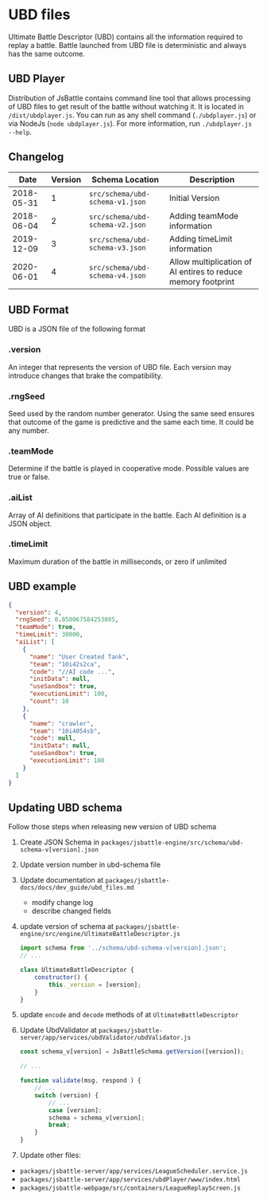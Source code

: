 # UBD files
Ultimate Battle Descriptor (UBD) contains all the information required to replay a battle. Battle launched from UBD file is deterministic and always has the same outcome.

## UBD Player
Distribution of JsBattle contains command line tool that allows processing of UBD files to get result of the battle without watching it. It is located in `/dist/ubdplayer.js`. You can run as any shell command (`./ubdplayer.js`) or via NodeJs (`node ubdplayer.js`). For more information, run `./ubdplayer.js --help`.

## Changelog

Date       | Version | Schema Location                 | Description                 
-----------|---------|---------------------------------|-----------------------------
2018-05-31 |       1 | `src/schema/ubd-schema-v1.json` | Initial Version
2018-06-04 |       2 | `src/schema/ubd-schema-v2.json` | Adding teamMode information
2019-12-09 |       3 | `src/schema/ubd-schema-v3.json` | Adding timeLimit information
2020-06-01 |       4 | `src/schema/ubd-schema-v4.json` | Allow multiplication of AI entires to reduce memory footprint

## UBD Format
UBD is a JSON file of the following format

### .version
An integer that represents the version of UBD file. Each version may introduce changes that brake the compatibility.

### .rngSeed
Seed used by the random number generator. Using the same seed ensures that outcome of the game is predictive and the same each time. It could be any number.

### .teamMode
Determine if the battle is played in cooperative mode. Possible values are true or false.

### .aiList
Array of AI definitions that participate in the battle. Each AI definition is a JSON object.

### .timeLimit
Maximum duration of the battle in milliseconds, or zero if unlimited

## UBD example

```json
{
  "version": 4,
  "rngSeed": 0.850067584253805,
  "teamMode": true,
  "timeLimit": 30000,
  "aiList": [
    {
      "name": "User Created Tank",
      "team": "10i42s2ca",
      "code": "//AI code ...",
      "initData": null,
      "useSandbox": true,
      "executionLimit": 100,
      "count": 10
    },
    {
      "name": "crawler",
      "team": "10i4054sb",
      "code": null,
      "initData": null,
      "useSandbox": true,
      "executionLimit": 100
    }
  ]
}
```

## Updating UBD schema

Follow those steps when releasing new version of UBD schema

1. Create JSON Schema in `packages/jsbattle-engine/src/schema/ubd-schema-v[version].json`
2. Update version number in ubd-schema file
3. Update documentation at `packages/jsbattle-docs/docs/dev_guide/ubd_files.md`
   - modify change log
   - describe changed fields
4. update version of schema at `packages/jsbattle-engine/src/engine/UltimateBattleDescriptor.js`
    ```javascript
    import schema from '../schema/ubd-schema-v[version].json';
    // ...

    class UltimateBattleDescriptor {
        constructor() {
            this._version = [version];
        }
    }
    ```
5. update `encode` and `decode` methods of at `UltimateBattleDescriptor`
6. Update UbdValidator at `packages/jsbattle-server/app/services/ubdValidator/ubdValidator.js`

    ```javascript
    const schema_v[version] = JsBattleSchema.getVersion([version]);

    // ...

    function validate(msg, respond ) {
        // ...
        switch (version) {
            // ...
            case [version]:
            schema = schema_v[version];
            break;
        }
    }
    ```
7. Update other files:
 - `packages/jsbattle-server/app/services/LeagueScheduler.service.js`
 - `packages/jsbattle-server/app/services/ubdPlayer/www/index.html`
 - `packages/jsbattle-webpage/src/containers/LeagueReplayScreen.js`
